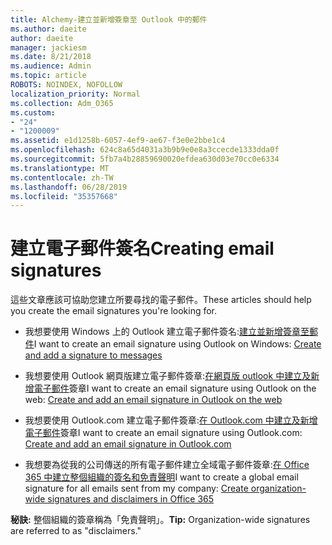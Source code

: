 ```yaml
---
title: Alchemy-建立並新增簽章至 Outlook 中的郵件
ms.author: daeite
author: daeite
manager: jackiesm
ms.date: 8/21/2018
ms.audience: Admin
ms.topic: article
ROBOTS: NOINDEX, NOFOLLOW
localization_priority: Normal
ms.collection: Adm_O365
ms.custom:
- "24"
- "1200009"
ms.assetid: e1d1258b-6057-4ef9-ae67-f3e0e2bbe1c4
ms.openlocfilehash: 624c8a65d4031a3b9b9e0e8a3ccecde1333dda0f
ms.sourcegitcommit: 5fb7a4b28859690020efdea630d03e70cc0e6334
ms.translationtype: MT
ms.contentlocale: zh-TW
ms.lasthandoff: 06/28/2019
ms.locfileid: "35357668"
---
```

# <a name="creating-email-signatures"></a><span data-ttu-id="38ecc-102">建立電子郵件簽名</span><span class="sxs-lookup"><span data-stu-id="38ecc-102">Creating email signatures</span></span>

<span data-ttu-id="38ecc-103">這些文章應該可協助您建立所要尋找的電子郵件。</span><span class="sxs-lookup"><span data-stu-id="38ecc-103">These articles should help you create the email signatures you're looking for.</span></span>
  
- <span data-ttu-id="38ecc-104">我想要使用 Windows 上的 Outlook 建立電子郵件簽名:[建立並新增簽章至郵件](https://support.office.com/article/8ee5d4f4-68fd-464a-a1c1-0e1c80bb27f2.aspx)</span><span class="sxs-lookup"><span data-stu-id="38ecc-104">I want to create an email signature using Outlook on Windows: [Create and add a signature to messages](https://support.office.com/article/8ee5d4f4-68fd-464a-a1c1-0e1c80bb27f2.aspx)</span></span>
  
- <span data-ttu-id="38ecc-105">我想要使用 Outlook 網頁版建立電子郵件簽章:[在網頁版 outlook 中建立及新增電子郵件](https://support.office.com/article/5ff9dcfd-d3f1-447b-b2e9-39f91b074ea3.aspx)簽章</span><span class="sxs-lookup"><span data-stu-id="38ecc-105">I want to create an email signature using Outlook on the web: [Create and add an email signature in Outlook on the web](https://support.office.com/article/5ff9dcfd-d3f1-447b-b2e9-39f91b074ea3.aspx)</span></span>

- <span data-ttu-id="38ecc-106">我想要使用 Outlook.com 建立電子郵件簽章:[在 Outlook.com 中建立及新增電子郵件](https://support.office.com/article/776d9006-abdf-444e-b5b7-a61821dff034.aspx)簽章</span><span class="sxs-lookup"><span data-stu-id="38ecc-106">I want to create an email signature using Outlook.com: [Create and add an email signature in Outlook.com](https://support.office.com/article/776d9006-abdf-444e-b5b7-a61821dff034.aspx)</span></span>

- <span data-ttu-id="38ecc-107">我想要為從我的公司傳送的所有電子郵件建立全域電子郵件簽章:[在 Office 365 中建立整個組織的簽名和免責聲明](https://support.office.com/article/2d75860f-c527-4352-a7f6-73eba54c0c72.aspx)</span><span class="sxs-lookup"><span data-stu-id="38ecc-107">I want to create a global email signature for all emails sent from my company: [Create organization-wide signatures and disclaimers in Office 365](https://support.office.com/article/2d75860f-c527-4352-a7f6-73eba54c0c72.aspx)</span></span>

 <span data-ttu-id="38ecc-108">**秘訣:** 整個組織的簽章稱為「免責聲明」。</span><span class="sxs-lookup"><span data-stu-id="38ecc-108">**Tip:** Organization-wide signatures are referred to as "disclaimers."</span></span>
  